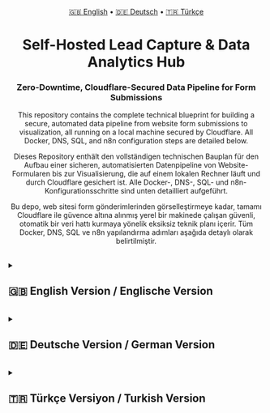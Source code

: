 <p align="center">
  <a href="#english-version--englische-version">🇬🇧 English</a> • 
  <a href="#deutsche-version--german-version">🇩🇪 Deutsch</a> • 
  <a href="#türkçe-versiyon--turkish-version">🇹🇷 Türkçe</a>
</p>

<h1 align="center">Self-Hosted Lead Capture & Data Analytics Hub</h1>
<h3 align="center">Zero-Downtime, Cloudflare-Secured Data Pipeline for Form Submissions</h3>


<p align="center">
  This repository contains the complete technical blueprint for building a secure, automated data pipeline from website form submissions to visualization, all running on a local machine secured by Cloudflare. All Docker, DNS, SQL, and n8n configuration steps are detailed below.
</p>
<p align="center">
  Dieses Repository enthält den vollständigen technischen Bauplan für den Aufbau einer sicheren, automatisierten Datenpipeline von Website-Formularen bis zur Visualisierung, die auf einem lokalen Rechner läuft und durch Cloudflare gesichert ist. Alle Docker-, DNS-, SQL- und n8n-Konfigurationsschritte sind unten detailliert aufgeführt.
</p>
<p align="center">
  Bu depo, web sitesi form gönderimlerinden görselleştirmeye kadar, tamamı Cloudflare ile güvence altına alınmış yerel bir makinede çalışan güvenli, otomatik bir veri hattı kurmaya yönelik eksiksiz teknik planı içerir. Tüm Docker, DNS, SQL ve n8n yapılandırma adımları aşağıda detaylı olarak belirtilmiştir.
</p>

<br>

<details id="english-version--englische-version">
<summary><h2>🇬🇧 English Version / Englische Version</h2></summary>

<h1 align="center">Self-Hosted Lead Capture & Data Analytics Hub - Full Guide</h1>

<p align="center">
  A robust, self-hosted system to capture form submissions (Leads) from a website, centralize the data in a PostgreSQL database, backup files to Google Drive, and visualize trends using a Looker Studio dashboard. The entire system is orchestrated with Docker Compose and secured by Cloudflare Tunnel, eliminating the need for a traditional VPS.
</p>

---

<div align="center">
  <a href="#-system-architecture"><strong>🏗️ Architecture</strong></a> | 
  <a href="#-prerequisites"><strong>✅ Prerequisites</strong></a> | 
  <a href="#-setup-in-5-stages"><strong>🚀 Setup Guide</strong></a> |
  <a href="#-system-operation-guide"><strong> System Operation</strong></a> |
  <a href="#-backup-strategy"><strong>💾 Backup Strategy</strong></a>
</div>

---

## 🏗️ System Architecture

| Layer | Tool | Container Name (Docker) | Accessibility | Data Storage |
| :--- | :--- | :--- | :--- | :--- |
| **Ingestion/Trigger** | **Formspree** | N/A | Internet (POST) | External |
| **Interface/Security** | **Cloudflare Tunnel** | `cloudflared` (macOS Service) | `https://workflows.yourdomain.com` | N/A |
| **Automation (Engine)**| **n8n** | `n8n` | `http://localhost:5678` (Internal) | PostgreSQL (`postgres` DB) |
| **Data Store** | **PostgreSQL** | `postgres` | `localhost:5432` (Internal) | Persistent Docker Volume (`pgdata`) |
| **Reporting** | **Looker Studio** | N/A | `data-source: Google Sheets` | External (Google Cloud) |

---

## ✅ Prerequisites

1.  **Hardware:** A local machine (e.g., MacBook) that can run 24/7.
2.  **Software:** **Docker Desktop** installed and running.
3.  **Services:**
    *   A registered domain (e.g., at **Namecheap**).
    *   A **Cloudflare** Account (Free Plan).
    *   A **Google Cloud Platform** Account with a Service Account created.
    *   A **Formspree** Account.

> 🚀 **Ready to deploy?** Follow the detailed **[SETUP.md](SETUP.md)** file for a guided, step-by-step installation.

---

## 🚀 Setup in 5 Stages

This setup is designed to be completed sequentially.

### Stage 1: Local Infrastructure with Docker Compose

This stage creates the core services (Database and Automation Engine) on your machine.

1.  **Clone the Repository:**
    ```bash
    git clone [YOUR_REPO_URL] lead-capture-hub
    cd lead-capture-hub
    ```
2.  **Create and Configure the Environment File:**
    ```bash
    cp .env.example .env
    ```
    Open the `.env` file and set a strong `POSTGRES_PASSWORD` and the correct `N8N_HOST` (e.g., `workflows.yourdomain.com`).

3.  **Launch the System:**
    ```bash
    docker-compose up -d
    ```
    This command will download the images and start the `postgres` and `n8n` containers. Verify they are running with `docker ps`.

### Stage 2: Database Initialization

Connect to your newly created PostgreSQL database and create the necessary table structure.

1.  **Connect to the Database:** Use a tool like DBeaver, TablePlus, or PgAdmin.
    *   **Host:** `localhost`
    *   **Port:** `5432`
    *   **Database:** `postgres`
    *   **User:** `postgres`
    *   **Password:** The `POSTGRES_PASSWORD` from your `.env` file.
2.  **Execute the Schema SQL:**
    Open the `sql-schema/schema.sql` file, copy its entire content, paste it into your database tool's query editor, and run it. This will create the `contacts` table.

### Stage 3: Secure Public Access with Cloudflare

This stage exposes your local n8n instance to the internet securely via HTTPS.

1.  **Delegate DNS to Cloudflare:** In your domain registrar (Namecheap), change the nameservers to the ones provided by Cloudflare.
2.  **Create and Configure Cloudflare Tunnel:**
    *   In the Cloudflare Zero Trust dashboard, navigate to `Access -> Tunnels`.
    *   Create a new tunnel, choose `cloudflared` as the connector, and give it a name.
    *   Follow the on-screen instructions to install `cloudflared` on your machine (e.g., `brew install cloudflared`) and run the command to link it to your account (`sudo cloudflared service install ...`).
3.  **Route Traffic to n8n:**
    *   In the tunnel's "Public Hostnames" tab, add a new route.
    *   **Subdomain/Domain:** `workflows.yourdomain.com`
    *   **Service Type:** `HTTP`
    *   **Service URL:** `localhost:5678`
    *   Save the route. Your n8n instance is now live at the specified URL.

### Stage 4: n8n Configuration (Workflows & Credentials)

Now, configure n8n to connect to your services and automate the data flow.

1.  **Access n8n:** Navigate to `https://workflows.yourdomain.com` (or `http://localhost:5678` for initial setup) and create your admin account.
2.  **Create Credentials:**
    *   Go to the "Credentials" section and create two new credentials:
        1.  **PostgreSQL:** Use the connection details from Stage 2.
        2.  **Google Service Account:** Paste the `client_email` and `private_key` from your GCP JSON file.
3.  **Import Workflows:**
    *   Go to `File -> Import from file...` and import `1_formspree_pipeline.json` and `2_weekly_backup.json` from the `n8n-workflows` directory.
4.  **Connect Credentials and Activate:**
    *   Open each imported workflow.
    *   For each node (PostgreSQL, Google Sheets, Google Drive), select the credential you just created from the dropdown menu.
    *   Fill in any required IDs (like your Google Sheet ID or Drive Folder ID).
    *   Activate each workflow using the toggle in the top-right.

### Stage 5: Final Integrations (Formspree & Looker Studio)

1.  **Connect Formspree to n8n:**
    *   In your Formspree form's "Integrations" section, add a new Webhook.
    *   Paste the n8n production webhook URL: `https://workflows.yourdomain.com/webhook/formspree-webhook`
2.  **Connect Looker Studio to Google Sheets:**
    *   In Looker Studio, create a new report and add a new data source.
    *   Select the "Google Sheets" connector.
    *   Choose the spreadsheet and worksheet (`FormSubmissions`) where n8n is appending rows.
    *   Build your dashboard visualizations.

---

## ⚙️ System Operation Guide

*   **Continuous Operation:** The system runs as long as your machine is on and Docker Desktop is running. The `cloudflared` service and Docker containers are configured to restart automatically.
*   **Checking Status:** Use `docker ps` to check the status of the `n8n` and `postgres` containers.
*   **Restarting:** If a service is unresponsive, use `docker-compose restart` in the project directory to restart both containers.

---

## 💾 Backup Strategy

This project employs a multi-layered backup strategy:

1.  **Real-time Raw Backup:** Every form submission is instantly saved as a raw `.json` file to Google Drive by the primary n8n workflow.
2.  **Weekly Structured Backup:** A secondary n8n workflow, triggered by a `cron` job, exports the entire `contacts` table from PostgreSQL as a `.csv` file and saves it to Google Drive.
3.  **Manual Full Snapshot:** For disaster recovery, you can create a full `.sql` backup of the database at any time:
    ```bash
    docker-compose exec -T postgres pg_dumpall -U postgres > backup_$(date +%Y-%m-%d).sql
    ```

---

## ✍️ Author
This system was designed, built, and documented by **[Your Name Here]**.
*   **GitHub:** [ridvanyigit](https://github.com/ridvanyigit)
*   **LinkedIn:** [Ridvan Yigit](https://linkedin.com/in/profiliniz)
*   **Website:** [www.ridvanyigit.com](https://www.ridvanyigit.com/)

</details>

<br>

<details id="deutsche-version--german-version">
<summary><h2>🇩🇪 Deutsche Version / German Version</h2></summary>

<h1 align="center">Self-Hosted Lead-Erfassung & Datenanalyse-Hub - Vollständige Anleitung</h1>

<p align="center">
  Ein robustes, selbstgehostetes System zur Erfassung von Formularübermittlungen (Leads) von einer Website, zur Zentralisierung der Daten in einer PostgreSQL-Datenbank, zur Sicherung von Dateien in Google Drive und zur Visualisierung von Trends über ein Looker Studio-Dashboard. Das gesamte System wird mit Docker Compose orchestriert und durch den Cloudflare Tunnel gesichert, wodurch ein traditioneller VPS überflüssig wird.
</p>

---

<div align="center">
  <a href="#-systemarchitektur-1"><strong>🏗️ Architektur</strong></a> | 
  <a href="#-voraussetzungen-1"><strong>✅ Voraussetzungen</strong></a> | 
  <a href="#-setup-in-5-stufen"><strong>🚀 Setup-Anleitung</strong></a> |
  <a href="#-systembetriebs-leitfaden-1"><strong> Systembetrieb</strong></a> |
  <a href="#-backup-strategie-1"><strong>💾 Backup-Strategie</strong></a>
</div>

---

## 🏗️ Systemarchitektur

| Schicht | Tool | Container-Name (Docker) | Erreichbarkeit | Datenspeicherung |
| :--- | :--- | :--- | :--- | :--- |
| **Erfassung/Auslöser** | **Formspree** | N/A | Internet (POST) | Extern |
| **Schnittstelle/Sicherheit** | **Cloudflare Tunnel** | `cloudflared` (macOS-Dienst) | `https://workflows.deinedomain.com` | N/A |
| **Automatisierung**| **n8n** | `n8n` | `http://localhost:5678` (Intern) | PostgreSQL (`postgres` DB) |
| **Datenspeicher** | **PostgreSQL** | `postgres` | `localhost:5432` (Intern) | Persistentes Docker Volume (`pgdata`) |
| **Reporting** | **Looker Studio** | N/A | `Datenquelle: Google Sheets` | Extern (Google Cloud) |

---

## ✅ Voraussetzungen

1.  **Hardware:** Ein lokaler Rechner (z.B. MacBook), der rund um die Uhr laufen kann.
2.  **Software:** **Docker Desktop** installiert und aktiv.
3.  **Dienste:**
    *   Eine registrierte Domain (z.B. bei **Namecheap**).
    *   Ein **Cloudflare**-Konto (Kostenloser Plan).
    *   Ein **Google Cloud Platform**-Konto mit einem erstellten Service Account.
    *   Ein **Formspree**-Konto.

> 🚀 **Bereit zur Bereitstellung?** Folge der detaillierten **[SETUP.md](SETUP.md)**-Datei für eine schrittweise geführte Installation.

---

## 🚀 Setup in 5 Stufen

### Stufe 1: Lokale Infrastruktur mit Docker Compose

1.  **Repository klonen:**
    ```bash
    git clone [DEINE_REPO_URL] lead-capture-hub && cd lead-capture-hub
    ```
2.  **Umgebungsdatei erstellen und konfigurieren:**
    ```bash
    cp .env.example .env
    ```
    Öffne die `.env`-Datei und setze ein starkes `POSTGRES_PASSWORD` und den korrekten `N8N_HOST`.

3.  **System starten:**
    ```bash
    docker-compose up -d
    ```

### Stufe 2: Datenbankinitialisierung

1.  **Mit der Datenbank verbinden:** Verwende ein Tool wie DBeaver.
    *   **Host:** `localhost`, **Port:** `5432`, **Datenbank/Benutzer:** `postgres`, **Passwort:** aus der `.env`-Datei.
2.  **Schema-SQL ausführen:**
    Öffne `sql-schema/schema.sql`, kopiere den Inhalt und führe ihn im Query-Editor deines DB-Tools aus, um die `contacts`-Tabelle zu erstellen.

### Stufe 3: Sicherer öffentlicher Zugriff mit Cloudflare

1.  **DNS an Cloudflare delegieren:** Ändere die Nameserver bei deinem Domain-Registrar auf die von Cloudflare.
2.  **Cloudflare Tunnel erstellen und konfigurieren:**
    *   Im Cloudflare Zero Trust Dashboard, erstelle einen neuen Tunnel.
    *   Installiere `cloudflared` auf deinem Rechner und starte den Service mit dem bereitgestellten Befehl.
3.  **Traffic an n8n weiterleiten:**
    *   Füge einen "Public Hostname" hinzu:
    *   **Subdomain/Domain:** `workflows.deinedomain.com`
    *   **Service:** `HTTP` an `localhost:5678`

### Stufe 4: n8n-Konfiguration (Workflows & Zugangsdaten)

1.  **Auf n8n zugreifen:** Gehe zu `https://workflows.deinedomain.com` und erstelle deinen Admin-Account.
2.  **Zugangsdaten erstellen:**
    1.  **PostgreSQL:** Mit den Details aus Stufe 2.
    2.  **Google Service Account:** Mit `client_email` und `private_key` aus deiner GCP JSON-Datei.
3.  **Workflows importieren:**
    *   Importiere die beiden `.json`-Dateien aus dem `n8n-workflows`-Verzeichnis.
4.  **Zugangsdaten verbinden und aktivieren:**
    *   Öffne jeden Workflow, weise den Nodes die erstellten Zugangsdaten zu und fülle benötigte IDs (z.B. Google Sheet ID) aus.
    *   Aktiviere jeden Workflow.

### Stufe 5: Finale Integrationen (Formspree & Looker Studio)

1.  **Formspree mit n8n verbinden:**
    *   Füge in den Formspree-Integrationen einen neuen Webhook mit der URL `https://workflows.deinedomain.com/webhook/formspree-webhook` hinzu.
2.  **Looker Studio mit Google Sheets verbinden:**
    *   Erstelle in Looker Studio eine neue Datenquelle mit dem "Google Sheets"-Connector und wähle dein Tabellenblatt aus.

---

## ⚙️ Systembetriebs-Leitfaden

*   **Dauerbetrieb:** Das System läuft, solange dein Rechner und Docker Desktop aktiv sind.
*   **Statusprüfung:** `docker ps` zeigt den Status der Container.
*   **Neustart:** `docker-compose restart` im Projektverzeichnis startet beide Container neu.

---

## 💾 Backup-Strategie

1.  **Echtzeit-Rohdaten-Backup:** Jede Übermittlung wird sofort als `.json`-Datei in Google Drive gespeichert.
2.  **Wöchentliches strukturiertes Backup:** Ein Cronjob löst einen n8n-Workflow aus, der die `contacts`-Tabelle als `.csv` in Google Drive exportiert.
3.  **Manuelles vollständiges Snapshot:**
    ```bash
    docker-compose exec -T postgres pg_dumpall -U postgres > backup_$(date +%Y-%m-%d).sql
    ```

---

## ✍️ Autor
Dieses System wurde von **[Dein Name Hier]** entworfen, erstellt und dokumentiert.
*   **GitHub:** [ridvanyigit](https://github.com/ridvanyigit)
*   **LinkedIn:** [Ridvan Yigit](https://linkedin.com/in/profiliniz)
*   **Website:** [www.ridvanyigit.com](https://www.ridvanyigit.com/)

</details>

<br>

<details id="türkçe-versiyon--turkish-version">
<summary><h2>🇹🇷 Türkçe Versiyon / Turkish Version</h2></summary>

<h1 align="center">Self-Hosted Potansiyel Müşteri Yakalama & Veri Analiz Merkezi - Tam Kurulum Rehberi</h1>

<p align="center">
  Web sitesi form gönderimlerini yakalamak, veriyi merkezi bir PostgreSQL veritabanında toplamak, Google Drive'a yedeklemek ve Looker Studio panosu aracılığıyla trendleri görselleştirmek için tasarlanmış sağlam bir sistemdir. Tüm sistem, Docker Compose ile yönetilir ve Cloudflare Tüneli ile güvence altına alınarak geleneksel bir VPS ihtiyacını ortadan kaldırır.
</p>

---

<div align="center">
  <a href="#-sistem-mimarisi-2"><strong>🏗️ Mimari</strong></a> | 
  <a href="#-ön-gereksinimler-2"><strong>✅ Ön Gereksinimler</strong></a> | 
  <a href="#-5-aşamada-kurulum"><strong>🚀 Kurulum Rehberi</strong></a> |
  <a href="#-sistem-operasyon-rehberi-2"><strong> Sistem Operasyonu</strong></a> |
  <a href="#-yedekleme-stratejisi-1"><strong>💾 Yedekleme Stratejisi</strong></a>
</div>

---

## 🏗️ Sistem Mimarisi

| Katman | Araç | Konteyner Adı (Docker) | Erişilebilirlik | Veri Depolama |
| :--- | :--- | :--- | :--- | :--- |
| **Giriş/Tetikleyici** | **Formspree** | Yok | İnternet (POST) | Harici |
| **Arayüz/Güvenlik** | **Cloudflare Tunnel** | `cloudflared` (macOS Servisi) | `https://workflows.alanadiniz.com` | Yok |
| **Otomasyon (Motor)**| **n8n** | `n8n` | `http://localhost:5678` (İç Ağ) | PostgreSQL (`postgres` DB) |
| **Veri Deposu** | **PostgreSQL** | `postgres` | `localhost:5432` (İç Ağ) | Kalıcı Docker Volume (`pgdata`) |
| **Raporlama** | **Looker Studio** | Yok | `Veri Kaynağı: Google Sheets` | Harici (Google Cloud) |

---

## ✅ Ön Gereksinimler

1.  **Donanım:** 7/24 çalışabilen yerel bir makine (Örn: MacBook).
2.  **Yazılım:** **Docker Desktop** kurulu ve çalışır durumda.
3.  **Hizmetler:**
    *   Tescilli bir alan adı (Örn: **Namecheap** üzerinde).
    *   Bir **Cloudflare** Hesabı (Ücretsiz Plan).
    *   Bir Servis Hesabı oluşturulmuş **Google Cloud Platform** Hesabı.
    *   Bir **Formspree** Hesabı.

> 🚀 **Kuruluma hazır mısınız?** Adım adım yönlendirmeli kurulum için detaylı **[SETUP.md](SETUP.md)** dosyasını takip edin.

---

## 🚀 5 Aşamada Kurulum

### Aşama 1: Docker Compose ile Yerel Altyapı

1.  **Depoyu Klonlayın:**
    ```bash
    git clone [DEPO_URL] lead-capture-hub && cd lead-capture-hub
    ```
2.  **Ortam Dosyasını Oluşturun ve Yapılandırın:**
    ```bash
    cp .env.example .env
    ```
    `.env` dosyasını açın, güçlü bir `POSTGRES_PASSWORD` ve doğru `N8N_HOST` belirleyin.

3.  **Sistemi Başlatın:**
    ```bash
    docker-compose up -d
    ```

### Aşama 2: Veritabanı Başlatma

1.  **Veritabanına Bağlanın:** DBeaver gibi bir araç kullanın.
    *   **Host:** `localhost`, **Port:** `5432`, **Veritabanı/Kullanıcı:** `postgres`, **Şifre:** `.env` dosyanızdaki şifre.
2.  **Şema SQL'ini Çalıştırın:**
    `sql-schema/schema.sql` dosyasının içeriğini kopyalayıp veritabanı aracınızın sorgu düzenleyicisinde çalıştırarak `contacts` tablosunu oluşturun.

### Aşama 3: Cloudflare ile Güvenli Genel Erişim

1.  **DNS'i Cloudflare'e Devredin:** Alan adı kayıt firmanızda (Namecheap) nameserver'ları Cloudflare'ınkilerle değiştirin.
2.  **Cloudflare Tüneli Oluşturun ve Yapılandırın:**
    *   Cloudflare Zero Trust panelinde yeni bir tünel oluşturun.
    *   `cloudflared`'ı makinenize kurun ve verilen komutla servisi başlatın.
3.  **Trafiği n8n'e Yönlendirin:**
    *   Tünelin "Public Hostnames" sekmesinde yeni bir rota ekleyin:
    *   **Alan Adı:** `workflows.alanadiniz.com`
    *   **Servis:** `HTTP` - `localhost:5678`

### Aşama 4: n8n Yapılandırması (İş Akışları & Kimlik Bilgileri)

1.  **n8n'e Erişin:** `https://workflows.alanadiniz.com` adresine gidin ve yönetici hesabınızı oluşturun.
2.  **Kimlik Bilgileri (Credentials) Oluşturun:**
    1.  **PostgreSQL:** Aşama 2'deki bağlantı detaylarını kullanarak.
    2.  **Google Service Account:** GCP JSON dosyanızdan `client_email` ve `private_key`'i yapıştırarak.
3.  **İş Akışlarını İçe Aktarın:**
    *   `n8n-workflows` dizinindeki iki `.json` dosyasını `File -> Import from file...` ile içe aktarın.
4.  **Kimlik Bilgilerini Bağlayın ve Aktive Edin:**
    *   Her iş akışını açın, ilgili düğümlerde oluşturduğunuz kimlik bilgilerini seçin ve gerekli ID'leri (Google Sheet ID vb.) doldurun.
    *   Her iş akışını sağ üstteki düğme ile aktive edin.

### Aşama 5: Son Entegrasyonlar (Formspree & Looker Studio)

1.  **Formspree'yi n8n'e Bağlayın:**
    *   Formspree formunuzun "Integrations" bölümüne `https://workflows.alanadiniz.com/webhook/formspree-webhook` URL'si ile yeni bir Webhook ekleyin.
2.  **Looker Studio'yu Google Sheets'e Bağlayın:**
    *   Looker Studio'da "Google Sheets" bağlayıcısını kullanarak n8n'in veri yazdığı e-tabloyu veri kaynağı olarak ekleyin.

---

## ⚙️ Sistem Operasyon Rehberi

*   **Sürekli Çalışma:** Makineniz ve Docker Desktop çalıştığı sürece sistem aktiftir.
*   **Durum Kontrolü:** Konteyner durumlarını kontrol etmek için `docker ps` komutunu kullanın.
*   **Yeniden Başlatma:** Bir servis yanıt vermiyorsa, proje dizininde `docker-compose restart` komutunu çalıştırın.

---

## 💾 Yedekleme Stratejisi

1.  **Anlık Ham Veri Yedeği:** Her form gönderimi, ana n8n iş akışı tarafından anında bir `.json` dosyası olarak Google Drive'a kaydedilir.
2.  **Haftalık Yapılandırılmış Yedek:** Bir `cron` işi tarafından tetiklenen ikincil bir n8n iş akışı, tüm `contacts` tablosunu PostgreSQL'den bir `.csv` dosyası olarak dışa aktarır ve Google Drive'a kaydeder.
3.  **Manuel Tam Anlık Görüntü:**
    ```bash
    docker-compose exec -T postgres pg_dumpall -U postgres > backup_$(date +%Y-%m-%d).sql
    ```

---

## ✍️ Yazar
Bu sistem **[Adınız Soyadınız]** tarafından tasarlanmış, inşa edilmiş ve belgelenmiştir.
*   **GitHub:** [ridvanyigit](https://github.com/ridvanyigit)
*   **LinkedIn:** [Ridvan Yigit](https://linkedin.com/in/profiliniz)
*   **Website:** [www.ridvanyigit.com](https://www.ridvanyigit.com/)

</details>